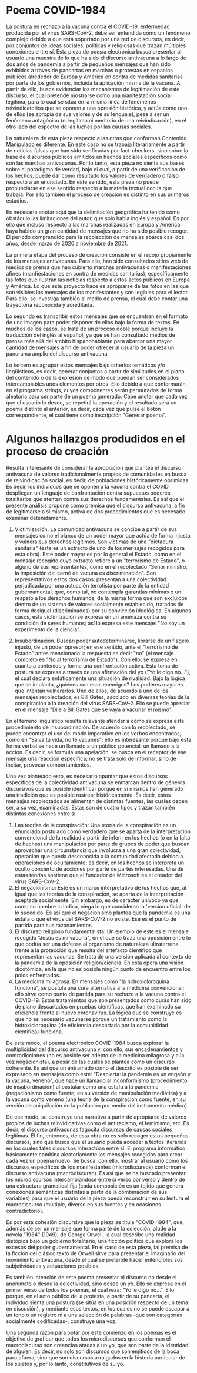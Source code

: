 # Poema COVID-1984

La postura en rechazo a la vacuna contra el COVID-19, enfermedad producida por el virus SARS-CoV-2, debe ser entendida como un fenómeno complejo debido a que está soportado por una red de discursos, es decir, por conjuntos de ideas sociales, políticas y religiosas que trazan múltiples conexiones entre sí. Esta pieza de poesía electrónica busca presentar al usuario una muestra de lo que ha sido el discurso antivacuna a lo largo de dos años de pandemia a partir de pequeños mensajes que han sido exhibidos a través de pancartas en marchas o protestas en espacios públicos alrededor de Europa y América en contra de medidas sanitarias por parte de los gobiernos, incluida la aplicación misma de la vacuna. A partir de ello, busca evidenciar los mecanismos de legitimación de este discurso, el cual pretende mostrarse como una manifestación social legítima, para lo cual se sitúa en la misma línea de fenómenos reivindicatorios que se oponen a una opresión histórica, y actúa como uno de ellos (se apropia de sus valores y de su lenguaje), pese a ser un fenómeno antagónico (ni legítimo ni meritorio de una reivindicación), en el otro lado del espectro de las luchas por las causas sociales.

La naturaleza de esta pieza respecto a las otras que conforman Contenido Manipulado es diferente. En este caso no se trabaja literariamente a partir de noticias falsas que han sido verificadas por fact-checkers, sino sobre la base de discursos públicos emitidos en hechos sociales específicos como son las marchas antivacunas. Por lo tanto, esta pieza no sienta sus bases sobre el paradigma de verdad, bajo el cual, a partir de una verificación de los hechos, puede dar como resultado los valores de verdadero o falso respecto a un enunciado. En este sentido, esta pieza no puede pronunciarse en ese sentido respecto a la materia textual con la que trabaja. Por ello también el proceso de creación es distinto en sus primeros estadios. 

Es necesario anotar aquí que la delimitación geográfica ha tenido como obstáculo las limitaciones del autor, que solo habla inglés y español. Es por ello que incluso respecto a las marchas realizadas en Europa y América haya habido un gran cantidad de mensajes que no ha sido posible recoger. El periodo comprendido para la recolección de mensajes abarca casi dos años, desde marzo de 2020 a noviembre de 2021. 

La primera etapa del proceso de creación consiste en el recojo propiamente de los mensajes antivacunas. Para ello, han sido consultados sitios web de medios de prensa que han cubierto marchas antivacunas o manifestaciones afines (manfiestaciones en contra de medidas sanitarias), específicamente las fotos que ilustran las noticias respecto a estos actos públicos en Europa y América. Lo que este proyecto hace es apropiarse de las fotos en las que son visibles los mensajes de los manifestantes y son legibles para el lector.  Para ello, se investiga también al medio de prensa, el cual debe contar una trayectoria reconocida y acreditada. 

Lo segundo es transcribir estos mensajes que se encuentran en el formato de una imagen para poder disponer de ellos bajo la forma de textos. En muchos de los casos, se trata de un proceso doble porque incluye la traducción del inglés al español, ya que se han consultado medios de prensa más allá del ámbito hispanohablante para abarcar una mayor cantidad de mensajes a fin de poder ofrecer al usuario de la pieza un panorama amplio del discurso antivacuna.  

Lo tercero es agrupar estos mensajes bajo criterios temáticos y/o lingüísticos, es decir, generar conjuntos a partir de similitudes en el plano del contenido o de la expresión de modo que puedan ser considerados intercambiables unos elementos por otros. Ello debido a que conformarán en el programa strings, cuyos componentes serán permutados de forma aleatoria para ser parte de un poema generado. Cabe anotar que cada vez que el usuario lo desee, se repetirá la operación y el resultado será un poema distinto al anterior, es decir, cada vez que pulse el botón correspondiente, el cual tiene como inscripción "Generar poema".  

# Algunos hallazgos produdidos en el proceso de creación

Resulta interesante de considerar la apropiación que plantea el discurso antivacuna de valores tradicionalmente propios de comunidades en busca de reivindicación social, es decir, de poblaciones históricamente oprimidas. Es decir, los individuos que se oponen a la vacuna contra el COVID despliegan un lenguaje de confrontación contra supuestos poderes totalitarios que atentan contra sus derechos fundamentales. Es así que el presente análisis propone como premisa que el discurso antivacuna, a fin de legitimarse a sí mismo, activa de dos procedimientos que es necesario examinar detenidamente.

1. Victimización. La comunidad antivacuna se concibe a partir de sus mensajes como el blanco de un poder mayor que actúa de forma injusta y vulnera sus derechos legítimos. Son víctimas de una "dictadura sanitaria" (este es un extracto de uno de los mensajes recogidos para esta obra). Este poder mayor es por lo general el Estado, como en el mensaje recogido cuyo extracto refiere a un "terrorismo de Estado", o alguno de sus representantes, como en el recolectado "Señor ministro, la imposición del carné de vacuna es discriminación". Son representativos estos dos casos: presentan a una colectividad perjudicada por una actuación terrotista por parte de la entidad gubernamental, que, como tal, no contempla garantías mínimas o un respeto a los derechos humanos, de la misma forma que son excluidos dentro de un sistema de valores socialmente establecido, tratados de forma desigual (discriminados) por su convicción ideológica. En algunos casos, esta victimización se expresa en un amenaza contra su condición de seres humanos; así lo expresa este mensaje: "No soy un experimento de la ciencia".   

2. Insubordinación. Buscan poder autodeterminarse, librarse de un flagelo injusto, de un poder opresor; en ese sentido, ante el "terrorismo de Estado" antes mencionado la respuesta es decir "no" (el mensaje completo es "No al terrorismo de Estado"). Con ello, se expresa en cuanto a contenido y forma una confrontación activa. Esta toma de postura se expresa a través de una afirmación del yo ("Yo le digo no..."), el cual declara enfáticamente una situación de rivalidad. Bajo la lógica que se implanta, ¿quiénes son esos enemigos? Los poderes mayores que intentan vulnerarlos. Uno de ellos, de acuerdo a uno de los  mensajes recolectados, es Bill Gates, asociado en diversas teorías de la conspiración a la creación del virus SARS-CoV-2. Ello se puede apreciar en el mensaje "Dile a Bill Gates que se vaya a vacunar él mismo". 

En el terreno lingüístico resulta relevante atender a cómo se expresa este procedimiento de insubordinación. De acuerdo con lo recolectado, se puede encontrar el uso del modo imperativo en los verbos encontrados, como en "Salva tu vida, no te vacunes"; ello es interesante porque bajo esta forma verbal se hace un llamado a un público potencial, un llamado a la acción. Es decir, se formula una apelación, se busca en el receptor de ese mensaje una reacción específica; no se trata solo de informar, sino de incitar, provocar comportamientos.

Una vez planteado esto, es necesario apuntar que estos discursos específicos de la colectividad antivacuna se enmarcan dentro de géneros discursivos que es posible identificar porque en sí mismos han generado una tradición que es posible rastrear históricamente. Es decir, estos mensajes recolectados se alimentan de distintas fuentes, las cuales deben ser, a su vez, examinadas. Estas son de cuatro tipos y trazan también distintas conexiones entre sí.

1. Las teorías de la conspiración: Una teoría de la conspiración es un enunciado postulado como verdadero que se aparta de la interpretación convencional de la realidad a partir de inferir en los hechos (o en la falta de hechos) una manipulación por parte de grupos de poder que buscan aprovechar una circunstancia que involucra a una gran colectividad, operación que queda desconocida a la comunidad afectada debido a operaciones de ocultamiento; es decir, en los hechos se interpreta un oculto concierto de acciones por parte de partes interesadas. Una de estas teorías sostiene que el fundador de Microsoft es el creador del virus SARS-CoV-2. 
2. El negacionismo: Este es un marco interpretativo de los hechos que, al igual que las teorías de la conspiración, se aparta de la interpretación aceptada socialmente. Sin embargo, es de carácter unívoco ya que, como su nombre lo indica, niega lo que consideran la 'versión oficial' de lo sucedido. Es así que el negacionismo plantea que la pandemia es una estafa o que el virus del SARS-CoV-2 no existe. Ese es el punto de partida para sus razonamientos. 
3. El discurso religioso fundamentalista: Un ejemplo de este es el mensaje recogido "Jesús es mi vacuna", en el que se traza una oposición entre lo que podría ser una defensa al organismo de naturaleza ultraterrena frente a la protección que resulta del artefacto científico que representan las vacunas. Se trata de una versión aplicada al contexto de la pandemia de la oposición religión/ciencia. En esta opera una visión dicotómica, en la que no es posible ningún punto de encuentro entre los polos enfrentados. 
4. La medicina milagrosa: En mensajes como "la hidroxicloroquina funciona", se postula una cura alternativa a la medicina convencional; ello sirve como punto de partida para su rechazo a la vacuna contra el COVID-19. Estos tratamientos que son presentados como curas han sido de plano descartados en pruebas científicas, que han examinado su eficiencia frente al nuevo coronavirus. La lógica que se construye es que no es necesario vacunarse porque un tratamiento como la hidroxicloroquina (de eficiencia descartada por la comunididad científica) funciona.  

De este modo, el poema electrónico COVID-1984 busca explorar la multiplicidad del discurso antivacuna y, con ello, sus encadenamientos y contradicciones (no es posible ser adepto de la medicina milagrosa y a la vez negacionista), a pesar de las cuales se plantea como un discurso coherente. Es así que un entramado como el descrito es posible de ser expresado en mensajes como este: "Despierta: la pandemia es un engaño y la vacuna, veneno", que hace un llamado al inconformismo (procedimiento de insubordinación) al postular como una estafa a la pandemia (negacionismo como fuente, en su versión de manipulación mediática) y a la vacuna como veneno (una teoría de la conspiración como fuente, en su versión de aniquilación de la población por medio del instrumento médico).

De ese modo, se construye una narrativa a partir de apropiarse de valores propios de luchas reinvidicativas como el antiracismo, el feminismo, etc. Es decir, el discurso antivacunas fagocita discursos de causas sociales legítimas. El fin, entonces, de esta obra no es solo recoger estos pequeños discursos, sino que busca que el usuario pueda acceder a textos literarios en los cuales tales discursos interactúan entre sí. El programa informático básicamente combina aleatoriamente los mensajes recogidos para crear cada vez un poema nuevo. Se busca, con ello, mostrar al usuario cómo los discursos específicos de los manifestantes (microdiscursos) conforman el discurso antivacuna (macrodiscurso). Es así que se ha buscado presentar los microdiscursos intercámbiandose entre sí verso por verso y dentro de una estructura gramatical fija (cada composición es un tejido que genera conexiones semánticas distintas a partir de la combinación de sus variables) para que el usuario de la pieza pueda reconstruir en su lectura el macrodiscurso (múltiple, diverso en sus fuentes y en ocasiones contradictorio).     

Es por esta cohesión discursiva que la pieza se titula "COVID-1984", que, además de ser un mensaje que forma parte de la colección, alude a la novela "1984" (1949), de George Orwell, la cual describe una realidad distópica bajo un gobierno totalitario, una ficción política que explora los excesos del poder gubernamental. En el caso de esta pieza, tal premisa de la ficción del clásico texto de Orwell sirve para presentar el imaginario del movimiento antivacuna, desde el cual se pretende hacer entendibles sus subjetividades y  actuaciones posibles. 

Es también intención de este poema presentar el discurso no desde el anonimato o desde la colectividad, sino desde un yo. Ello se expresa en el primer verso de todos los poemas, el cual reza: "Yo le digo no...". Ello porque, en el acto público de la protesta, a partir de su pancarta, el individuo sienta una postura (se sitúa en una posición respecto de un tema en discusión), y mediante esos textos, en los cuales no se puede escapar a un tono o un registro ni a una selección de palabras -que son categorías socialmente codificadas-, construye una voz.  

Una segunda razón para optar por este comienzo en los poemas es el objetivo de graficar que todos los microdiscursos que conforman el macrodiscurso son creencias atadas a un yo, que son parte de la identidad de alguien. Es decir, no solo son discursos que son emitidos de la boca para afuera, sino que son discursos arraigados en la historia particular de los sujetos y, por lo tanto, constitutivos de su yo.
